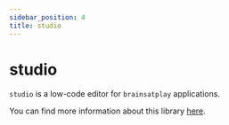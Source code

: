 ```yaml
---
sidebar_position: 4
title: studio
---
```


# studio
`studio` is a low-code editor for `brainsatplay` applications.

You can find more information about this library [here](https://github.com/brainsatplay/studio).